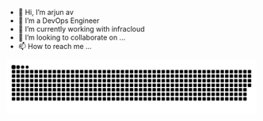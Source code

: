 - 👋 Hi, I’m arjun av
- 👀 I’m a DevOps Engineer
- 🌱 I’m currently working with infracloud
- 💞️ I’m looking to collaborate on ... 
- 📫 How to reach me ...


<!---
arjunavinfra/arjunavinfra is a ✨ special ✨ repository because its `README.md` (this file) appears on your GitHub profile.
You can click the Preview link to take a look at your changes.
--->

<a href="https://github.com/tomondre"><img src="github-contribution-grid-snake.svg"></a>
